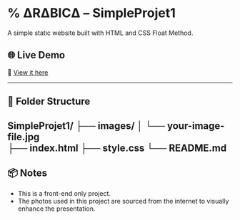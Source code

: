 # % ΔRΔBICΔ – SimpleProjet1

A simple static website built with HTML and CSS Float Method.

## 🌐 Live Demo
🔗 [View it here](https://rachel-thu.github.io/SimpleProjet1/)

---

## 📁 Folder Structure
SimpleProjet1/
├── images/
│   └── your-image-file.jpg    
├── index.html
├── style.css
└── README.md
---

## 📦 Notes

- This is a front-end only project.
- The photos used in this project are sourced from the internet to visually enhance the presentation.
